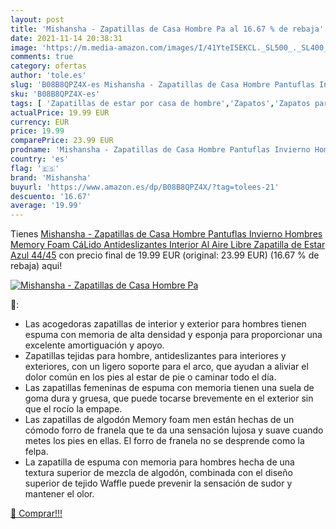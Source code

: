 ```yaml
---
layout: post
title: 'Mishansha - Zapatillas de Casa Hombre Pa al 16.67 % de rebaja'
date: 2021-11-14 20:38:31
image: 'https://m.media-amazon.com/images/I/41YteI5EKCL._SL500_._SL400_.jpg'
comments: true
category: ofertas
author: 'tole.es'
slug: 'B08B8QPZ4X-es Mishansha - Zapatillas de Casa Hombre Pantuflas Invierno...'
sku: 'B08B8QPZ4X-es'
tags: [ 'Zapatillas de estar por casa de hombre','Zapatos','Zapatos para hombre','Zapatos y complementos','mishansha','zapatilla', ]
actualPrice: 19.99 EUR
currency: EUR
price: 19.99
comparePrice: 23.99 EUR
prodname: 'Mishansha - Zapatillas de Casa Hombre Pantuflas Invierno Hombres Memory Foam CáLido Antideslizantes Interior Al Aire Libre Zapatilla de Estar Azul 44/45'
country: 'es'
flag: '🇪🇸'
brand: 'Mishansha'
buyurl: 'https://www.amazon.es/dp/B08B8QPZ4X/?tag=tolees-21'
descuento: '16.67'
average: '19.99'
---
```


Tienes [Mishansha - Zapatillas de Casa Hombre Pantuflas Invierno Hombres Memory Foam CáLido Antideslizantes Interior Al Aire Libre Zapatilla de Estar Azul 44/45](https://www.amazon.es/dp/B08B8QPZ4X/?tag=tolees-21) con precio final de  19.99 EUR (original: 23.99 EUR) (16.67 %  de rebaja) aqui!

[![Mishansha - Zapatillas de Casa Hombre Pa](https://m.media-amazon.com/images/I/41YteI5EKCL._SL500_._SL400_.jpg)](https://www.amazon.es/dp/B08B8QPZ4X/?tag=tolees-21)

🔎:

- Las acogedoras zapatillas de interior y exterior para hombres tienen espuma con memoria de alta densidad y esponja para proporcionar una excelente amortiguación y apoyo.
- Zapatillas tejidas para hombre, antideslizantes para interiores y exteriores, con un ligero soporte para el arco, que ayudan a aliviar el dolor común en los pies al estar de pie o caminar todo el día.
- Las zapatillas femeninas de espuma con memoria tienen una suela de goma dura y gruesa, que puede tocarse brevemente en el exterior sin que el rocío la empape.
- Las zapatillas de algodón Memory foam men están hechas de un cómodo forro de franela que te da una sensación lujosa y suave cuando metes los pies en ellas. El forro de franela no se desprende como la felpa.
- La zapatilla de espuma con memoria para hombres hecha de una textura superior de mezcla de algodón, combinada con el diseño superior de tejido Waffle puede prevenir la sensación de sudor y mantener el olor.

[🛒 Comprar!!!](https://www.amazon.es/dp/B08B8QPZ4X/?tag=tolees-21)
